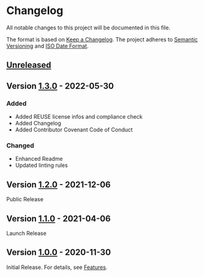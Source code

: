 # Changelog

All notable changes to this project will be documented in this file.

The format is based on [Keep a Changelog](https://keepachangelog.com/en/1.0.0/).
The project adheres to [Semantic Versioning](https://semver.org/spec/v2.0.0.html)
and [ISO Date Format](https://www.iso.org/iso-8601-date-and-time-format.html).

## [Unreleased]

## Version [1.3.0] - 2022-05-30

### Added

- Added REUSE license infos and compliance check
- Added Changelog
- Added Contributor Covenant Code of Conduct

### Changed

- Enhanced Readme 
- Updated linting rules

## Version [1.2.0] - 2021-12-06

Public Release

## Version [1.1.0] - 2021-04-06

Launch Release

## Version [1.0.0] - 2020-11-30

Initial Release. For details, see [Features](https://marcbernardtools.com/docs/mbt-logical-object-lister/features).


[Unreleased]: https://github.com/Marc-Bernard-Tools/MBT-Logical-Object-Lister/compare/1.3.0...main
[1.3.0]: https://github.com/Marc-Bernard-Tools/MBT-Logical-Object-Lister/compare/1.2.0...1.3.0
[1.2.0]: https://github.com/Marc-Bernard-Tools/MBT-Logical-Object-Lister/compare/1.1.0...1.2.0
[1.1.0]: https://github.com/Marc-Bernard-Tools/MBT-Logical-Object-Lister/compare/1.0.0...1.1.0
[1.0.0]: https://github.com/Marc-Bernard-Tools/MBT-Logical-Object-Lister/releases/tag/1.0.0
